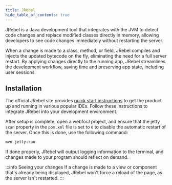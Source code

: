 ```yaml
---
title: JRebel
hide_table_of_contents: true
---
```


JRebel is a Java development tool that integrates with the JVM to detect code changes and replace modified classes directly in memory, allowing developers to see code changes immediately without restarting the server. 

When a change is made to a class, method, or field, JRebel compiles and injects the updated bytecode on the fly, eliminating the need for a full server restart. By applying changes directly to the running app, JRebel streamlines the development workflow, saving time and preserving app state, including user sessions.

## Installation

The official JRebel site provides [quick start instructions](https://www.jrebel.com/products/jrebel/learn) to get the product up and running in various popular IDEs. Follow these instructions to integrate JRebel into your development environment.

After setup is complete, open a webforJ project, and ensure that the jetty `scan` property in the `pom.xml` file is set to `0` to disable the automatic restart of the server. Once this is done, use the following command:

```bash
mvn jetty:run
```

If done properly, JRebel will output logging information to the terminal, and changes made to your program should reflect on demand.

:::info Seeing your changes
If a change is made to a view or component that's already being displayed, JRebel won't force a reload of the page, as the server isn't restarted.
:::